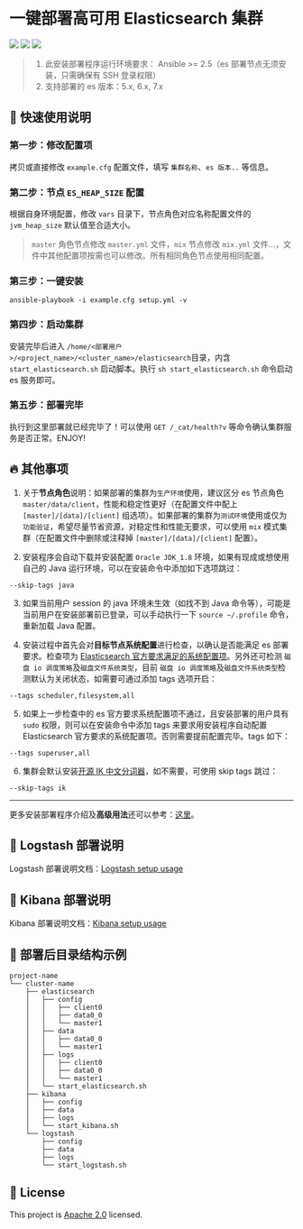 # 一键部署高可用 Elasticsearch 集群

![](https://img.shields.io/badge/ansible-%3E%3D2.5-red) ![](https://img.shields.io/badge/elasticsearch-5.x%2C%206.x%2C%207.x-9cf) ![](https://img.shields.io/badge/license-Apache--2.0-brightgreen)

> 1. 此安装部署程序运行环境要求： Ansible >= 2.5（es 部署节点无须安装，只需确保有 SSH 登录权限）
> 2. 支持部署的 es 版本：5.x, 6.x, 7.x

## :rocket: 快速使用说明

### 第一步：修改配置项

拷贝或直接修改 `example.cfg` 配置文件，填写 `集群名称`、`es 版本..` 等信息。

### 第二步：节点 `ES_HEAP_SIZE` 配置

根据自身环境配置，修改 `vars` 目录下，节点角色对应名称配置文件的 `jvm_heap_size` 默认值至合适大小。

> `master` 角色节点修改 `master.yml` 文件，`mix` 节点修改 `mix.yml` 文件...，文件中其他配置项按需也可以修改。所有相同角色节点使用相同配置。

### 第三步：一键安装

```shell
ansible-playbook -i example.cfg setup.yml -v
```

### 第四步：启动集群

安装完毕后进入 `/home/<部署用户>/<project_name>/<cluster_name>/elasticsearch`目录，内含 `start_elasticsearch.sh` 启动脚本。执行 `sh start_elasticsearch.sh` 命令启动 es 服务即可。

### 第五步：部署完毕

执行到这里部署就已经完毕了！可以使用 `GET /_cat/health?v` 等命令确认集群服务是否正常。ENJOY!

## :fire: 其他事项

1. 关于**节点角色**说明：如果部署的集群为`生产环境`使用，建议区分 es 节点角色 `master/data/client`，性能和稳定性更好（在配置文件中配上 `[master]/[data]/[client]` 组选项）。如果部署的集群为`测试环境`使用或仅为`功能验证`，希望尽量节省资源，对稳定性和性能无要求，可以使用 `mix` 模式集群（在配置文件中删除或注释掉 `[master]/[data]/[client]` 配置）。

2. 安装程序会自动下载并安装配置 `Oracle JDK_1.8` 环境，如果有现成或想使用自己的 Java 运行环境，可以在安装命令中添加如下选项跳过：
```shell
--skip-tags java
```

3. 如果当前用户 session 的 java 环境未生效（如找不到 Java 命令等），可能是当前用户在安装部署前已登录，可以手动执行一下 `source ~/.profile` 命令，重新加载 Java 配置。

4. 安装过程中首先会对**目标节点系统配置**进行检查，以确认是否能满足 es 部署要求。检查项为 [Elasticsearch 官方要求满足的系统配置项](https://www.elastic.co/guide/en/elasticsearch/reference/current/system-config.html)。另外还可检测 `磁盘 io 调度策略`及`磁盘文件系统类型`，目前 `磁盘 io 调度策略`及`磁盘文件系统类型`检测默认为关闭状态，如需要可通过添加 tags 选项开启：
```shell
--tags scheduler,filesystem,all
```

5. 如果上一步检查中的 es 官方要求系统配置项不通过，且安装部署的用户具有 `sudo` 权限，则可以在安装命令中添加 tags 来要求用安装程序自动配置 Elasticsearch 官方要求的系统配置项。否则需要提前配置完毕。tags 如下：
```shell
--tags superuser,all
```

6. 集群会默认安装[开源 IK 中文分词器](https://github.com/medcl/elasticsearch-analysis-ik)，如不需要，可使用 skip tags 跳过：
```
--skip-tags ik
```

---

更多安装部署程序介绍及**高级用法**还可以参考：[这里](./docs/es-easy-setup-usage.md)。

## :swan: Logstash 部署说明

Logstash 部署说明文档：[Logstash setup usage](./docs/logstash-setup-usage.md)

## :dodo: Kibana 部署说明

Kibana 部署说明文档：[Kibana setup usage](./docs/kibana-setup-usage.md)

## :whale: 部署后目录结构示例

```
project-name
└── cluster-name
    ├── elasticsearch
    │   ├── config
    │   │   ├── client0
    │   │   ├── data0_0
    │   │   └── master1
    │   ├── data
    │   │   ├── data0_0
    │   │   └── master1
    │   ├── logs
    │   │   ├── client0
    │   │   ├── data0_0
    │   │   └── master1
    │   └── start_elasticsearch.sh
    ├── kibana
    │   ├── config
    │   ├── data
    │   ├── logs
    │   └── start_kibana.sh
    └── logstash
        ├── config
        ├── data
        ├── logs
        └── start_logstash.sh
```

## :memo: License

This project is [Apache 2.0](./LICENSE) licensed.

